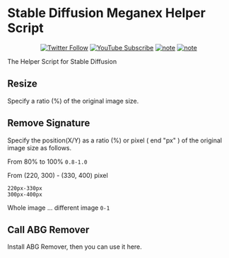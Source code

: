 # Stable Diffusion Meganex Helper Script

<p align="center">
<a href="https://x.com/meganeene"><img src="https://img.shields.io/twitter/follow/Meganeex?style=social" alt="Twitter Follow"></a>
<a href="https://www.youtube.com/@tokyo_rock_girl_meganex"><img src="https://img.shields.io/youtube/channel/subscribers/UCChJ1V1ObTcwzlAVcOXpo0w" alt="YouTube Subscribe"></a>
<a href="https://meganex.medium.com/"><img src="https://img.shields.io/badge/Medium-Meganex-white" alt="note"></a>
<a href="https://note.com/rock_meganex/"><img src="https://img.shields.io/badge/note-Meganex-white?label=note&link=https%3A%2F%2Fnote.com%2Frock_meganex%2F" alt="note"></a>
</p>


The Helper Script for Stable Diffusion

## Resize

Specify a ratio (%) of the original image size.

## Remove Signature

Specify the position(X/Y) as a ratio (%) or pixel ( end "px" ) of the original image size as follows.

From 80% to 100%
`0.8-1.0`

From (220, 300) - (330, 400) pixel
```
220px-330px
300px-400px
```

Whole image ... different image
`0-1`

## Call ABG Remover

Install ABG Remover, then you can use it here.
